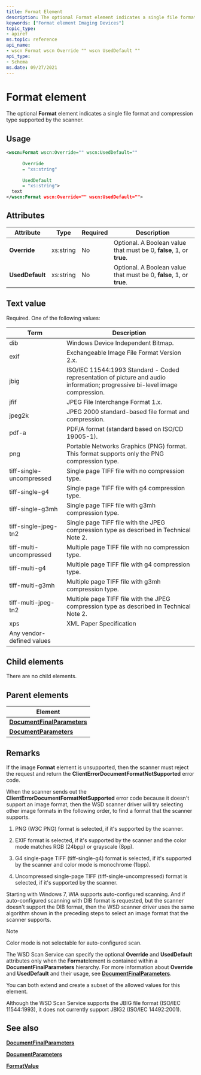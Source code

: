 ```yaml
---
title: Format Element
description: The optional Format element indicates a single file format and compression type supported by the scanner.
keywords: ["Format element Imaging Devices"]
topic_type:
- apiref
ms.topic: reference
api_name:
- wscn Format wscn Override "" wscn UsedDefault ""
api_type:
- Schema
ms.date: 09/27/2021
---
```


# Format element

The optional **Format** element indicates a single file format and compression type supported by the scanner.

## Usage

```xml
<wscn:Format wscn:Override="" wscn:UsedDefault=""
  
      Override
      = "xs:string"
  
      UsedDefault
      = "xs:string">
  text
</wscn:Format wscn:Override="" wscn:UsedDefault="">
```

## Attributes

| Attribute       | Type      | Required | Description                                                          |
|-----------------|-----------|----------|----------------------------------------------------------------------|
| **Override**    | xs:string | No       | Optional. A Boolean value that must be 0, **false**, 1, or **true**. |
| **UsedDefault** | xs:string | No       | Optional. A Boolean value that must be 0, **false**, 1, or **true**. |

## Text value

Required. One of the following values:

| Term | Description |
|--|--|
| dib | Windows Device Independent Bitmap. |
| exif | Exchangeable Image File Format Version 2.x. |
| jbig | ISO/IEC 11544:1993 Standard - Coded representation of picture and audio information; progressive bi-level image compression. |
| jfif | JPEG File Interchange Format 1.x. |
| jpeg2k | JPEG 2000 standard-based file format and compression. |
| pdf-a | PDF/A format (standard based on ISO/CD 19005-1). |
| png | Portable Networks Graphics (PNG) format. This format supports only the PNG compression type. |
| tiff-single-uncompressed | Single page TIFF file with no compression type. |
| tiff-single-g4 | Single page TIFF file with g4 compression type. |
| tiff-single-g3mh | Single page TIFF file with g3mh compression type. |
| tiff-single-jpeg-tn2 | Single page TIFF file with the JPEG compression type as described in Technical Note 2. |
| tiff-multi-uncompressed | Multiple page TIFF file with no compression type. |
| tiff-multi-g4 | Multiple page TIFF file with g4 compression type. |
| tiff-multi-g3mh | Multiple page TIFF file with g3mh compression type. |
| tiff-multi-jpeg-tn2 | Multiple page TIFF file with the JPEG compression type as described in Technical Note 2. |
| xps | XML Paper Specification |
| Any vendor-defined values |  |

## Child elements

There are no child elements.

## Parent elements

| Element                         |
|---------------------------------|
| [**DocumentFinalParameters**](documentfinalparameters.md) |
| [**DocumentParameters**](documentparameters.md)      |

## Remarks

If the image **Format** element is unsupported, then the scanner must reject the request and return the **ClientErrorDocumentFormatNotSupported** error code.

When the scanner sends out the **ClientErrorDocumentFormatNotSupported** error code because it doesn't support an image format, then the WSD scanner driver will try selecting other image formats in the following order, to find a format that the scanner supports.

1. PNG (W3C PNG) format is selected, if it's supported by the scanner.

1. EXIF format is selected, if it's supported by the scanner and the color mode matches RGB (24bpp) or grayscale (8pp).

1. G4 single-page TIFF (tiff-single-g4) format is selected, if it's supported by the scanner and color mode is monochrome (1bpp).

1. Uncompressed single-page TIFF (tiff-single-uncompressed) format is selected, if it's supported by the scanner.

Starting with Windows 7, WIA supports auto-configured scanning. And if auto-configured scanning with DIB format is requested, but the scanner doesn't support the DIB format, then the WSD scanner driver uses the same algorithm shown in the preceding steps to select an image format that the scanner supports.

> [!NOTE]
> Color mode is not selectable for auto-configured scan.

The WSD Scan Service can specify the optional **Override** and **UsedDefault** attributes only when the **Format**element is contained within a **DocumentFinalParameters** hierarchy. For more information about **Override** and **UsedDefault** and their usage, see [**DocumentFinalParameters**](documentfinalparameters.md).

You can both extend and create a subset of the allowed values for this element.

Although the WSD Scan Service supports the JBIG file format (ISO/IEC 11544:1993), it does not currently support JBIG2 (ISO/IEC 14492:2001).

## See also

[**DocumentFinalParameters**](documentfinalparameters.md)

[**DocumentParameters**](documentparameters.md)

[**FormatValue**](formatvalue.md)

